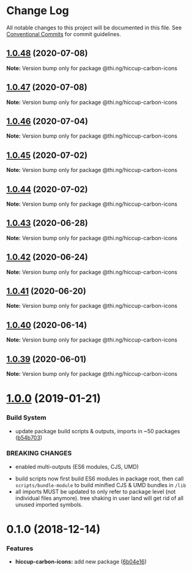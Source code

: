 # Change Log

All notable changes to this project will be documented in this file.
See [Conventional Commits](https://conventionalcommits.org) for commit guidelines.

## [1.0.48](https://github.com/thi-ng/umbrella/compare/@thi.ng/hiccup-carbon-icons@1.0.47...@thi.ng/hiccup-carbon-icons@1.0.48) (2020-07-08)

**Note:** Version bump only for package @thi.ng/hiccup-carbon-icons





## [1.0.47](https://github.com/thi-ng/umbrella/compare/@thi.ng/hiccup-carbon-icons@1.0.46...@thi.ng/hiccup-carbon-icons@1.0.47) (2020-07-08)

**Note:** Version bump only for package @thi.ng/hiccup-carbon-icons





## [1.0.46](https://github.com/thi-ng/umbrella/compare/@thi.ng/hiccup-carbon-icons@1.0.45...@thi.ng/hiccup-carbon-icons@1.0.46) (2020-07-04)

**Note:** Version bump only for package @thi.ng/hiccup-carbon-icons





## [1.0.45](https://github.com/thi-ng/umbrella/compare/@thi.ng/hiccup-carbon-icons@1.0.44...@thi.ng/hiccup-carbon-icons@1.0.45) (2020-07-02)

**Note:** Version bump only for package @thi.ng/hiccup-carbon-icons





## [1.0.44](https://github.com/thi-ng/umbrella/compare/@thi.ng/hiccup-carbon-icons@1.0.43...@thi.ng/hiccup-carbon-icons@1.0.44) (2020-07-02)

**Note:** Version bump only for package @thi.ng/hiccup-carbon-icons





## [1.0.43](https://github.com/thi-ng/umbrella/compare/@thi.ng/hiccup-carbon-icons@1.0.42...@thi.ng/hiccup-carbon-icons@1.0.43) (2020-06-28)

**Note:** Version bump only for package @thi.ng/hiccup-carbon-icons





## [1.0.42](https://github.com/thi-ng/umbrella/compare/@thi.ng/hiccup-carbon-icons@1.0.41...@thi.ng/hiccup-carbon-icons@1.0.42) (2020-06-24)

**Note:** Version bump only for package @thi.ng/hiccup-carbon-icons





## [1.0.41](https://github.com/thi-ng/umbrella/compare/@thi.ng/hiccup-carbon-icons@1.0.40...@thi.ng/hiccup-carbon-icons@1.0.41) (2020-06-20)

**Note:** Version bump only for package @thi.ng/hiccup-carbon-icons





## [1.0.40](https://github.com/thi-ng/umbrella/compare/@thi.ng/hiccup-carbon-icons@1.0.39...@thi.ng/hiccup-carbon-icons@1.0.40) (2020-06-14)

**Note:** Version bump only for package @thi.ng/hiccup-carbon-icons





## [1.0.39](https://github.com/thi-ng/umbrella/compare/@thi.ng/hiccup-carbon-icons@1.0.38...@thi.ng/hiccup-carbon-icons@1.0.39) (2020-06-01)

**Note:** Version bump only for package @thi.ng/hiccup-carbon-icons





# [1.0.0](https://github.com/thi-ng/umbrella/compare/@thi.ng/hiccup-carbon-icons@0.1.2...@thi.ng/hiccup-carbon-icons@1.0.0) (2019-01-21)

### Build System

* update package build scripts & outputs, imports in ~50 packages ([b54b703](https://github.com/thi-ng/umbrella/commit/b54b703))

### BREAKING CHANGES

* enabled multi-outputs (ES6 modules, CJS, UMD)

- build scripts now first build ES6 modules in package root, then call
  `scripts/bundle-module` to build minified CJS & UMD bundles in `/lib`
- all imports MUST be updated to only refer to package level
  (not individual files anymore). tree shaking in user land will get rid of
  all unused imported symbols.

# 0.1.0 (2018-12-14)

### Features

* **hiccup-carbon-icons:** add new package ([6b04e16](https://github.com/thi-ng/umbrella/commit/6b04e16))
